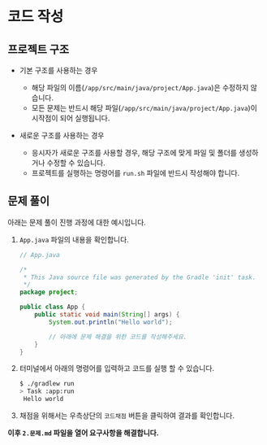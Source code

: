 # 코드 작성

## 프로젝트 구조

- 기본 구조를 사용하는 경우

  - 해당 파일의 이름(`/app/src/main/java/project/App.java`)은 수정하지 않습니다.
  - 모든 문제는 반드시 해당 파일(`/app/src/main/java/project/App.java`)이 시작점이 되어 실행됩니다.

- 새로운 구조를 사용하는 경우
  - 응시자가 새로운 구조를 사용할 경우, 해당 구조에 맞게 파일 및 폴더를 생성하거나 수정할 수 있습니다.
  - 프로젝트를 실행하는 명령어를 `run.sh` 파일에 반드시 작성해야 합니다.

## 문제 풀이

아래는 문제 풀이 진행 과정에 대한 예시입니다.

1. `App.java` 파일의 내용을 확인합니다.

   ```java
   // App.java

   /*
    * This Java source file was generated by the Gradle 'init' task.
    */
   package project;

   public class App {
       public static void main(String[] args) {
           System.out.println("Hello world");

           // 아래에 문제 해결을 위한 코드를 작성해주세요.
       }
   }

   ```

2. 터미널에서 아래의 명령어를 입력하고 코드를 실행 할 수 있습니다.

   ```bash
   $ ./gradlew run
   > Task :app:run
    Hello world
   ```

3. 채점을 위해서는 우측상단의 `코드채점` 버튼을 클릭하여 결과를 확인합니다.

**이후 `2.문제.md` 파일을 열어 요구사항을 해결합니다.**
